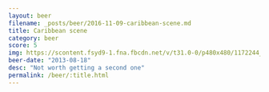 ```yaml
---
layout: beer
filename: _posts/beer/2016-11-09-caribbean-scene.md
title: Caribbean scene
category: beer
score: 5
img: https://scontent.fsyd9-1.fna.fbcdn.net/v/t31.0-0/p480x480/1172244_10151860443868745_1132451963_o.jpg?_nc_cat=105&_nc_sid=e007fa&_nc_ohc=hf3EHn86paYAX8euTdm&_nc_ht=scontent.fsyd9-1.fna&tp=6&oh=069eaf3609fffd23cc60e2a2172063f8&oe=5F936E4E
beer-date: "2013-08-18"
desc: "Not worth getting a second one"
permalink: /beer/:title.html
---
```

